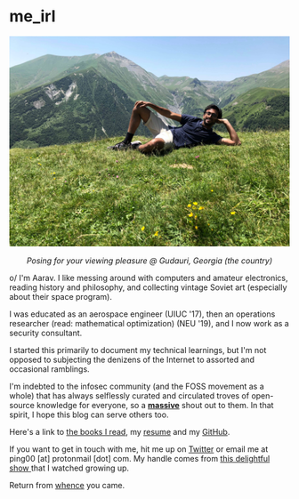 # me_irl
![alt text](photo_georgia.jpeg)
<center><i>Posing for your viewing pleasure @ Gudauri, Georgia (the country)</i></center>

o/ I'm Aarav. I like messing around with computers and amateur electronics, reading history and philosophy, and collecting vintage Soviet art (especially about their space program).

I was educated as an aerospace engineer (UIUC '17), then an operations researcher (read: mathematical optimization) (NEU '19), and I now work as a security consultant. 

I started this primarily to document my technical learnings, but I'm not opposed to subjecting the denizens of the Internet to  assorted and occasional ramblings.

I'm indebted to the infosec community (and the FOSS movement as a whole) that has always selflessly curated and circulated troves of open-source knowledge for everyone, so a <u><b>massive</b></u> shout out to them. In that spirit, I hope this blog can serve others too.

Here's a link to <a href="https://www.goodreads.com/user/show/90067195-aarav-balsu">the books I read</a>, my [resume](/Aarav%20Balsu%20Resume%2013) and my <a href="https://github.com/aaravbalsu">GitHub</a>.

If you want to get in touch with me, hit me up on <a href="https://twitter.com/DoYouEvenBrown">Twitter</a> or email me at ping00 [at] protonmail [dot] com. My handle comes from <a href="https://www.youtube.com/watch?v=V3BWUN24TJc">this delightful show </a> that I watched growing up.

Return from [whence](/README.md) you came.


<!-- Here's your reward for a thorough investigation: https://www.youtube.com/playlist?list=PLuO6fGYzlNgt-TY9vie9--FjTj7ef9MZ1 Enjoy :) -->
